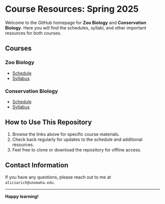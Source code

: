 # Course Resources: Spring 2025

Welcome to the GitHub homepage for **Zoo Biology** and **Conservation Biology**. Here you will find the schedules, syllabi, and other important resources for both courses. 

## Courses

### Zoo Biology
- [Schedule](./schedules/Schedule_ZooBio.html)
- [Syllabus](./syllabi/Syllabus_ZooBio.html)

### Conservation Biology
- [Schedule](./schedules/Schedule_ConBio.html)
- [Syllabus](./syllabi/Syllabus_ConsBio.html)

## How to Use This Repository
1. Browse the links above for specific course materials.
2. Check back regularly for updates to the schedule and additional resources.
3. Feel free to clone or download the repository for offline access.

## Contact Information
If you have any questions, please reach out to me at `aliciarich@unomaha.edu`.

---

**Happy learning!**